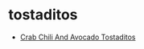 # tostaditos

 * [Crab Chili And Avocado Tostaditos](../../index/c/crab-chili-and-avocado-tostaditos-107678.json)

